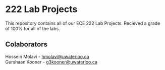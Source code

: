 # 222 Lab Projects

This repository contains all of our ECE 222 Lab Projects. Recieved a grade of 100% for all of the labs.

## Colaborators
Hossein Molavi - hmolavi@uwaterloo.ca  
Gurshaan Kooner - g3kooner@uwaterloo.ca
